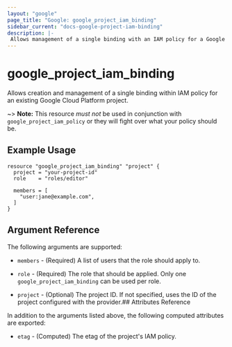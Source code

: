 ```yaml
---
layout: "google"
page_title: "Google: google_project_iam_binding"
sidebar_current: "docs-google-project-iam-binding"
description: |-
 Allows management of a single binding with an IAM policy for a Google Cloud Platform project.
---
```


# google\_project\_iam\_binding

Allows creation and management of a single binding within IAM policy for
an existing Google Cloud Platform project.

~> **Note:** This resource _must not_ be used in conjunction with
   `google_project_iam_policy` or they will fight over what your policy
   should be.

## Example Usage

```hcl
resource "google_project_iam_binding" "project" {
  project = "your-project-id"
  role    = "roles/editor"

  members = [
    "user:jane@example.com",
  ]
}
```

## Argument Reference

The following arguments are supported:

* `members` - (Required) A list of users that the role should apply to.

* `role` - (Required) The role that should be applied. Only one
    `google_project_iam_binding` can be used per role.

* `project` - (Optional) The project ID. If not specified, uses the
    ID of the project configured with the provider.## Attributes Reference

In addition to the arguments listed above, the following computed attributes are
exported:

* `etag` - (Computed) The etag of the project's IAM policy.
